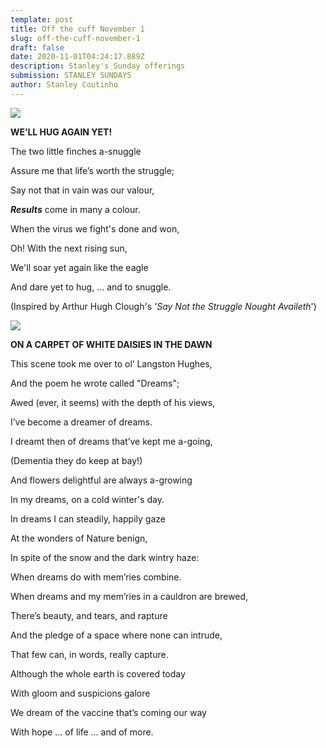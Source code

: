 ```yaml
---
template: post
title: Off the cuff November 1
slug: off-the-cuff-november-1
draft: false
date: 2020-11-01T04:24:17.889Z
description: Stanley's Sunday offerings
submission: STANLEY SUNDAYS
author: Stanley Coutinho
---
```

![](/media/picture1.jpg)



**WE’LL HUG AGAIN YET!**

The two little finches a-snuggle

Assure me that life’s worth the struggle;

Say not that in vain was our valour,

***Results*** come in many a colour.

When the virus we fight's done and won,

Oh! With the next rising sun,

We'll soar yet again like the eagle

And dare yet to hug, ... and to snuggle.

(Inspired by Arthur Hugh Clough's *'Say Not the Struggle Nought Availeth*')

![](/media/picture3.jpg)

**ON A CARPET OF WHITE DAISIES IN THE DAWN**

This scene took me over to ol’ Langston Hughes,

And the poem he wrote called "Dreams";

Awed (ever, it seems) with the depth of his views,

I’ve become a dreamer of dreams.

I dreamt then of dreams that’ve kept me a-going,

(Dementia they do keep at bay!)

And flowers delightful are always a-growing

In my dreams, on a cold winter's day.

In dreams I can steadily, happily gaze

At the wonders of Nature benign,

In spite of the snow and the dark wintry haze:

When dreams do with mem’ries combine.

When dreams and my mem’ries in a cauldron are brewed,

There’s beauty, and tears, and rapture

And the pledge of a space where none can intrude,

That few can, in words, really capture.

Although the whole earth is covered today

With gloom and suspicions galore

We dream of the vaccine that’s coming our way

With hope … of life … and of more.